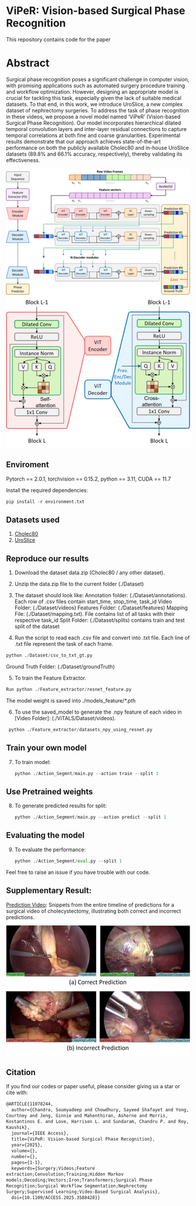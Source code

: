 # ViPeR: Vision-based Surgical Phase Recognition
This repository contains code for the paper

# Abstract 
Surgical phase recognition poses a significant challenge in computer vision, with promising applications such as automated surgery procedure training and workflow optimization. However, designing an appropriate model is crucial for tackling this task, especially given the lack of suitable medical datasets. To that end, in this work, we introduce UroSlice, a new complex dataset of nephrectomy surgeries. To address the task of phase recognition in these videos, we propose a novel model named ‘ViPeR’ (Vision-based Surgical Phase Recognition). Our model incorporates hierarchical dilated temporal convolution layers and inter-layer residual connections to capture temporal correlations at both fine and coarse granularities. Experimental results demonstrate that our approach achieves state-of-the-art performance on both the publicly available Cholec80 and in-house UroSlice datasets (89.8% and 66.1% accuracy, respectively), thereby validating its effectiveness.

![alt text](https://github.com/soumyadeepchandra/ViPeR/blob/main/model_pipeline.jpg?raw=true)
![alt text](https://github.com/soumyadeepchandra/ViPeR/blob/main/enc_dec.jpg?raw=true)

## Enviroment
Pytorch == 2.0.1, 
torchvision == 0.15.2, 
python == 3.11, 
CUDA == 11.7

Install the required dependencies: 
```python
pip install -r environment.txt
```
## Datasets used
1. [Cholec80](http://camma.u-strasbg.fr/datasets)
2. [UroSlice]((https://purdue0-my.sharepoint.com/personal/chand133_purdue_edu/_layouts/15/onedrive.aspx?id=%2Fpersonal%2Fchand133%5Fpurdue%5Fedu%2FDocuments%2FUroSlice%20Dataset&ga=1)s)

## Reproduce our results
1. Download the dataset data.zip (Cholec80 / any other dataset). 

2. Unzip the data.zip file to the current folder (./Dataset)

3. The dataset should look like:
Annotation folder: (./Dataset/annotations). Each row of .csv files contain start_time, stop_time, task_id
Video Folder: (./Dataset/videos)
Features Folder: (./Dataset/features)
Mapping File: (./Dataset/mapping.txt). File contains list of all tasks with their respective task_id
Split Folder: (./Dataset/splits) contains train and test split of the dataset

4. Run the script to read each .csv file and convert into .txt file. Each line of .txt file represent the task of each frame.
```python
python ./Dataset/csv_to_txt_gt.py
```
Ground Truth Folder: (./Dataset/groundTruth)

5. To train the Feature Extractor.
```python
Run python ./Feature_extractor/resnet_feature.py
```
The model weight is saved into ./models_feature/*.pth

6. To use the saved_model to generate the .npy feature of each video in [Video Folder]: (./ViTALS/Dataset/videos).
```python
 python ./Feature_extractor/datasets_npy_using_resnet.py
```

## Train your own model
7. To train model:
   ```python
   python ./Action_Segmnt/main.py --action train --split 1
   ```

## Use Pretrained weights
8. To generate predicted results for split:
   ```python
   python ./Action_Segment/main.py --action predict --split 1
   ```

## Evaluating the model
9. To evaluate the performance:
   ``` python
   python ./Action_Segment/eval.py --split 1
   ```


Feel free to raise an issue if you have trouble with our code.

## Supplementary Result:
[Prediction Video](https://bit.ly/3FdBFnZ): Snippets from the entire timeline of predictions for a surgical video of cholecystectomy, illustrating both correct and incorrect predictions.

![alt text](https://github.com/soumyadeepchandra/ViPeR/blob/main/Supplementary.jpg?raw=true)


## Citation

If you find our codes or paper useful, please consider giving us a star or cite with:  

```
@ARTICLE{11078244,
  author={Chandra, Soumyadeep and Chowdhury, Sayeed Shafayet and Yong, Courtney and Jeng, Ginnie and Mahenthiran, Ashorne and Morris, Kostantinos E. and Love, Harrison L. and Sundaram, Chandru P. and Roy, Kaushik},
  journal={IEEE Access}, 
  title={ViPeR: Vision-based Surgical Phase Recognition}, 
  year={2025},
  volume={},
  number={},
  pages={1-1},
  keywords={Surgery;Videos;Feature extraction;Convolution;Training;Hidden Markov models;Decoding;Vectors;Iron;Transformers;Surgical Phase Recognition;Surgical Workflow Segmentation;Nephrectomy Surgery;Supervised Learning;Video-Based Surgical Analysis},
  doi={10.1109/ACCESS.2025.3588428}}
```
